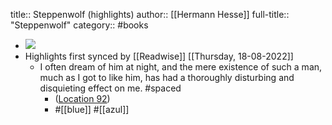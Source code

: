 title:: Steppenwolf (highlights)
author:: [[Hermann Hesse]]
full-title:: "Steppenwolf"
category:: #books

- ![](https://images-na.ssl-images-amazon.com/images/I/51KO-J0A7SL._SL200_.jpg)
- Highlights first synced by [[Readwise]] [[Thursday, 18-08-2022]]
	- I often dream of him at night, and the mere existence of such a man, much as I got to like him, has had a thoroughly disturbing and disquieting effect on me. #spaced
		- ([Location 92](https://readwise.io/to_kindle?action=open&asin=B00AQUTONI&location=92))
		- #[[blue]] #[[azul]]